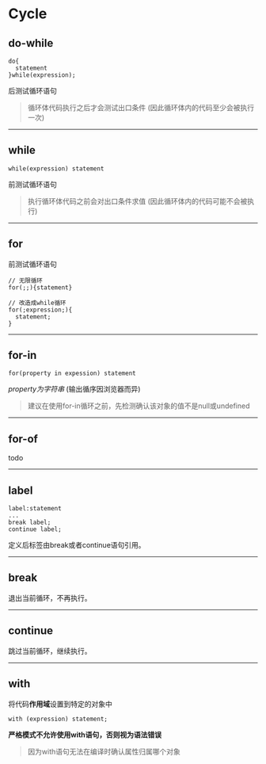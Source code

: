 # Cycle
## do-while
```
do{
  statement
}while(expression);
```
后测试循环语句
> 循环体代码执行之后才会测试出口条件
> (因此循环体内的代码至少会被执行一次)
- - -
## while
```
while(expression) statement
```
前测试循环语句
> 执行循环体代码之前会对出口条件求值
> (因此循环体内的代码可能不会被执行)
- - -
## for
前测试循环语句
```
// 无限循环
for(;;){statement}

// 改造成while循环
for(;expression;){
  statement;
}
```
- - -
## for-in
```
for(property in expession) statement
```
*property为字符串*
(输出循序因浏览器而异)
> 建议在使用for-in循环之前，先检测确认该对象的值不是null或undefined
- - -
## for-of
todo
- - -
## label
```
label:statement
...
break label;
continue label;
```
定义后标签由break或者continue语句引用。
- - -
## break
退出当前循环，不再执行。
- - -
## continue
跳过当前循环，继续执行。
- - -
## with
将代码**作用域**设置到特定的对象中
```
with (expression) statement;
```
**严格模式不允许使用with语句，否则视为语法错误**
> 因为with语句无法在编译时确认属性归属哪个对象
